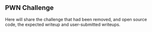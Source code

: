 

## PWN Challenge

Here will share the challenge that had been removed, and open source code, the expected writeup and user-submitted writeups.

